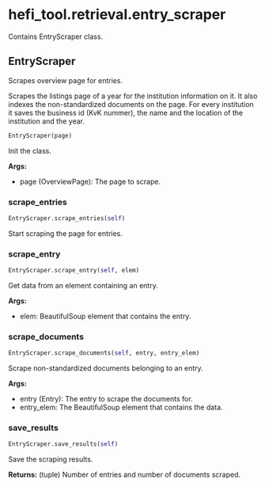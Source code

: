# hefi_tool.retrieval.entry_scraper
Contains EntryScraper class.
## EntryScraper
Scrapes overview page for entries.

Scrapes the listings page of a year for the institution information on it.
It also indexes the non-standardized documents on the page. For every
institution it saves the business id (KvK nummer), the name and the
location of the institution and the year.
```python
EntryScraper(page)
```
Init the class.

**Args:**
- page (OverviewPage): The page to scrape.

### scrape_entries
```python
EntryScraper.scrape_entries(self)
```
Start scraping the page for entries.
### scrape_entry
```python
EntryScraper.scrape_entry(self, elem)
```
Get data from an element containing an entry.

**Args:**
- elem: BeautifulSoup element that contains the entry.


### scrape_documents
```python
EntryScraper.scrape_documents(self, entry, entry_elem)
```
Scrape non-standardized documents belonging to an entry.

**Args:**
- entry (Entry): The entry to scrape the documents for.
- entry_elem: The BeautifulSoup element that contains the data.


### save_results
```python
EntryScraper.save_results(self)
```
Save the scraping results.

**Returns:**
    (tuple) Number of entries and number of documents scraped.


